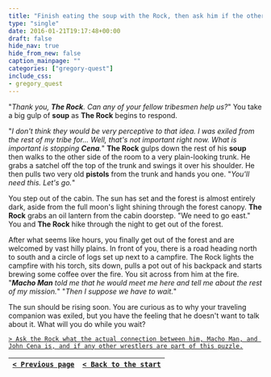```yaml
---
title: "Finish eating the soup with the Rock, then ask him if the other members of his tribe are around and could be of any help."
type: "single"
date: 2016-01-21T19:17:48+00:00
draft: false
hide_nav: true
hide_from_new: false
caption_mainpage: ""
categories: ["gregory-quest"]
include_css:
- gregory_quest
---
```


"*Thank you, **The Rock**. Can any of your fellow tribesmen help us?*" You take a big gulp of **soup** as **The Rock** begins to respond.

"*I don't think they would be very perceptive to that idea. I was exiled from the rest of my tribe for... Well, that's not important right now. What is important is stopping **Cena**.*" **The Rock** gulps down the rest of his **soup** then walks to the other side of the room to a very plain-looking trunk. He grabs a satchel off the top of the trunk and swings it over his shoulder. He then pulls two very old **pistols** from the trunk and hands you one. "*You'll need this. Let's go.*"

You step out of the cabin. The sun has set and the forest is almost entirely dark, aside from the full moon's light shining through the forest canopy. **The Rock** grabs an oil lantern from the cabin doorstep. "We need to go east." You and **The Rock** hike through the night to get out of the forest.

After what seems like hours, you finally get out of the forest and are welcomed by vast hilly plains. In front of you, there is a road heading north to south and a circle of logs set up next to a campfire. The Rock lights the campfire with his torch, sits down, pulls a pot out of his backpack and starts brewing some coffee over the fire. You sit across from him at the fire. "***Macho Man** told me that he would meet me here and tell me about the rest of my mission.*" "*Then I suppose we have to wait.*"

The sun should be rising soon. You are curious as to why your traveling companion was exiled, but you have the feeling that he doesn't want to talk about it. What will you do while you wait?

[``> Ask the Rock what the actual connection between him, Macho Man, and John Cena is, and if any other wrestlers are part of this puzzle.``](../15)

|[``< Previous page``](../13)|[``< Back to the start``](../)|
|---|---|